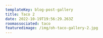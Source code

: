 ```yaml
---
templateKey: blog-post-gallery
title: Taco 2
date: 2022-10-19T19:56:29.263Z
roomassociated: taco
featuredimage: /img/oh-taco-gallery-2.jpg
---
```

